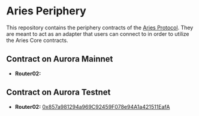 # Aries Periphery

This repository contains the periphery contracts of the [Aries Protocol](https://aries.so). They are meant to act as an adapter that users can connect to in order to utilize the Aries Core contracts.

## Contract on Aurora Mainnet

-   **Router02:**

## Contract on Aurora Testnet

-   **Router02:** [0x857a981294a969C92459F078e94A1a421511EafA](https://testnet.aurorascan.dev/address/0x857a981294a969C92459F078e94A1a421511EafA)
